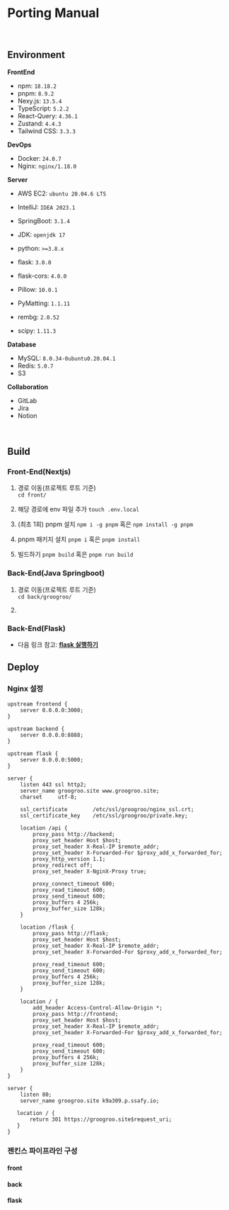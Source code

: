 # Porting Manual   
<br/>

## Environment

**FrontEnd**  

- npm: `18.18.2`
- pnpm: `8.9.2`
- Nexy.js: `13.5.4`
- TypeScript: `5.2.2`
- React-Query: `4.36.1`
- Zustand: `4.4.3`
- Tailwind CSS: `3.3.3`


**DevOps**  

- Docker: `24.0.7`
- Nginx: `nginx/1.18.0`  


**Server**  

- AWS EC2: `ubuntu 20.04.6 LTS`
- IntelliJ: `IDEA 2023.1`
- SpringBoot: `3.1.4`
- JDK: `openjdk 17`

- python: `>=3.8.x`
- flask: `3.0.0`
- flask-cors: `4.0.0`
- Pillow: `10.0.1`
- PyMatting: `1.1.11`
- rembg: `2.0.52`
- scipy: `1.11.3`


**Database**  

- MySQL: `8.0.34-0ubuntu0.20.04.1`  
- Redis: `5.0.7`
- S3


**Collaboration**  

- GitLab
- Jira
- Notion  

<br/>


<!-- ## DB Setting

1. Create MySql account.

2. Run the S09P31A309/exec/resource/VODA_DB_Dump20230817.sql file in the workbench.

<br/> -->

## Build

### Front-End(Nextjs)

1. 경로 이동(프로젝트 루트 기준)  
`cd front/`  

2. 해당 경로에 env 파일 추가
`touch .env.local`

3. (최초 1회) pnpm 설치
`npm i -g pnpm` 혹은 `npm install -g pnpm`  

4. pnpm 패키지 설치
`pnpm i` 혹은 `pnpm install`  


5. 빌드하기
`pnpm build` 혹은 `pnpm run build`  


### Back-End(Java Springboot)

1. 경로 이동(프로젝트 루트 기준)  
`cd back/groogroo/`  

2. 


### Back-End(Flask)

* 다음 링크 참고: **[flask 실행하기](../flask/readme.md)**



## Deploy

### Nginx 설정
```
upstream frontend {
    server 0.0.0.0:3000;
}

upstream backend {
    server 0.0.0.0:8888;
}

upstream flask {
    server 0.0.0.0:5000;
}

server {
    listen 443 ssl http2;
    server_name groogroo.site www.groogroo.site;
    charset     utf-8;

    ssl_certificate        /etc/ssl/groogroo/nginx_ssl.crt;
    ssl_certificate_key    /etc/ssl/groogroo/private.key;

    location /api {
        proxy_pass http://backend;
        proxy_set_header Host $host;
        proxy_set_header X-Real-IP $remote_addr;
        proxy_set_header X-Forwarded-For $proxy_add_x_forwarded_for;
        proxy_http_version 1.1;
        proxy_redirect off;
        proxy_set_header X-NginX-Proxy true;

        proxy_connect_timeout 600;
        proxy_read_timeout 600;
        proxy_send_timeout 600;
        proxy_buffers 4 256k;
        proxy_buffer_size 128k;
    }

    location /flask {
        proxy_pass http://flask;
        proxy_set_header Host $host;
        proxy_set_header X-Real-IP $remote_addr;
        proxy_set_header X-Forwarded-For $proxy_add_x_forwarded_for;

        proxy_read_timeout 600;
        proxy_send_timeout 600;
        proxy_buffers 4 256k;
        proxy_buffer_size 128k;
    }

    location / {
        add_header Access-Control-Allow-Origin *;
        proxy_pass http://frontend;
        proxy_set_header Host $host;
        proxy_set_header X-Real-IP $remote_addr;
        proxy_set_header X-Forwarded-For $proxy_add_x_forwarded_for;

        proxy_read_timeout 600;
        proxy_send_timeout 600;
        proxy_buffers 4 256k;
        proxy_buffer_size 128k;
    }
}

server {
    listen 80;
    server_name groogroo.site k9a309.p.ssafy.io;

   location / {
       return 301 https://groogroo.site$request_uri;
   }
}
```

### 젠킨스 파이프라인 구성

#### front

#### back

#### flask